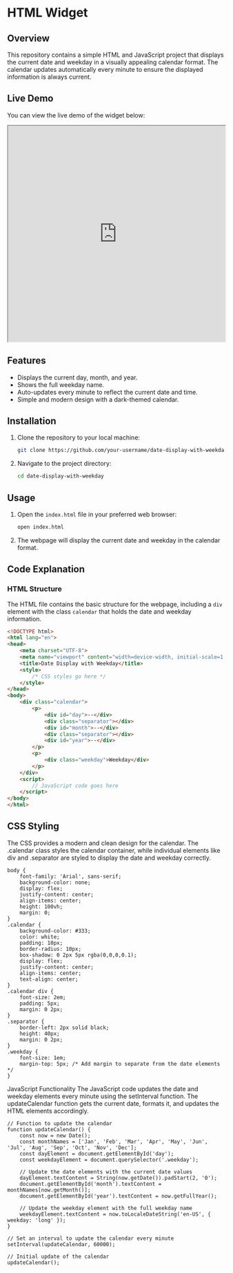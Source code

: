 # HTML Widget

## Overview

This repository contains a simple HTML and JavaScript project that displays the current date and weekday in a visually appealing calendar format. The calendar updates automatically every minute to ensure the displayed information is always current.
## Live Demo

You can view the live demo of the widget below:

<iframe src="https://faezemqfr.github.io/Widget/" width="100%" height="500px"></iframe>

## Features

- Displays the current day, month, and year.
- Shows the full weekday name.
- Auto-updates every minute to reflect the current date and time.
- Simple and modern design with a dark-themed calendar.

## Installation

1. Clone the repository to your local machine:
    ```bash
    git clone https://github.com/your-username/date-display-with-weekday.git
    ```
2. Navigate to the project directory:
    ```bash
    cd date-display-with-weekday
    ```

## Usage

1. Open the `index.html` file in your preferred web browser:
    ```bash
    open index.html
    ```

2. The webpage will display the current date and weekday in the calendar format.

## Code Explanation

### HTML Structure

The HTML file contains the basic structure for the webpage, including a `div` element with the class `calendar` that holds the date and weekday information.

```html
<!DOCTYPE html>
<html lang="en">
<head>
    <meta charset="UTF-8">
    <meta name="viewport" content="width=device-width, initial-scale=1.0">
    <title>Date Display with Weekday</title>
    <style>
        /* CSS styles go here */
    </style>
</head>
<body>
    <div class="calendar">
        <p>
            <div id="day">--</div>
            <div class="separator"></div>
            <div id="month">--</div>
            <div class="separator"></div>
            <div id="year">--</div>
        </p>
        <p>
            <div class="weekday">Weekday</div>
        </p>
    </div>
    <script>
        // JavaScript code goes here
    </script>
</body>
</html>
 ```

## CSS Styling
The CSS provides a modern and clean design for the calendar. The .calendar class styles the calendar container, while individual elements like div and .separator are styled to display the date and weekday correctly.

```
body {
    font-family: 'Arial', sans-serif;
    background-color: none;
    display: flex;
    justify-content: center;
    align-items: center;
    height: 100vh;
    margin: 0;
}
.calendar {
    background-color: #333;
    color: white;
    padding: 10px;
    border-radius: 10px;
    box-shadow: 0 2px 5px rgba(0,0,0,0.1);
    display: flex;
    justify-content: center;
    align-items: center;
    text-align: center;
}
.calendar div {
    font-size: 2em;
    padding: 5px;
    margin: 0 2px;
}
.separator {
    border-left: 2px solid black;
    height: 40px;
    margin: 0 2px;
}
.weekday {
    font-size: 1em;
    margin-top: 5px; /* Add margin to separate from the date elements */
}
```

JavaScript Functionality
The JavaScript code updates the date and weekday elements every minute using the setInterval function. The updateCalendar function gets the current date, formats it, and updates the HTML elements accordingly.

```
// Function to update the calendar
function updateCalendar() {
    const now = new Date();
    const monthNames = ['Jan', 'Feb', 'Mar', 'Apr', 'May', 'Jun', 'Jul', 'Aug', 'Sep', 'Oct', 'Nov', 'Dec'];
    const dayElement = document.getElementById('day');
    const weekdayElement = document.querySelector('.weekday');

    // Update the date elements with the current date values
    dayElement.textContent = String(now.getDate()).padStart(2, '0');
    document.getElementById('month').textContent = monthNames[now.getMonth()];
    document.getElementById('year').textContent = now.getFullYear();

    // Update the weekday element with the full weekday name
    weekdayElement.textContent = now.toLocaleDateString('en-US', { weekday: 'long' });
}

// Set an interval to update the calendar every minute
setInterval(updateCalendar, 60000);

// Initial update of the calendar
updateCalendar();
```
